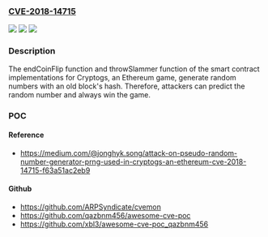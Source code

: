 ### [CVE-2018-14715](https://cve.mitre.org/cgi-bin/cvename.cgi?name=CVE-2018-14715)
![](https://img.shields.io/static/v1?label=Product&message=n%2Fa&color=blue)
![](https://img.shields.io/static/v1?label=Version&message=n%2Fa&color=blue)
![](https://img.shields.io/static/v1?label=Vulnerability&message=n%2Fa&color=brighgreen)

### Description

The endCoinFlip function and throwSlammer function of the smart contract implementations for Cryptogs, an Ethereum game, generate random numbers with an old block's hash. Therefore, attackers can predict the random number and always win the game.

### POC

#### Reference
- https://medium.com/@jonghyk.song/attack-on-pseudo-random-number-generator-prng-used-in-cryptogs-an-ethereum-cve-2018-14715-f63a51ac2eb9

#### Github
- https://github.com/ARPSyndicate/cvemon
- https://github.com/qazbnm456/awesome-cve-poc
- https://github.com/xbl3/awesome-cve-poc_qazbnm456

